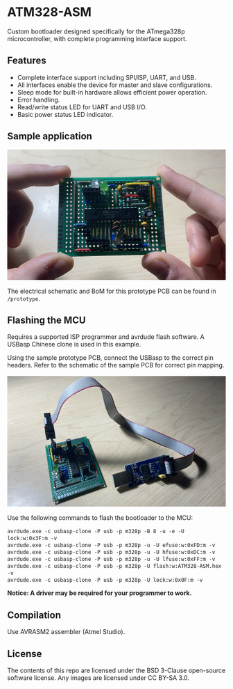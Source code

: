 # ATM328-ASM
Custom bootloader designed specifically for the ATmega328p microcontroller, with complete programming interface support.

## Features
* Complete interface support including SPI/ISP, UART, and USB.
* All interfaces enable the device for master and slave configurations.
* Sleep mode for built-in hardware allows efficient power operation.
* Error handling.
* Read/write status LED for UART and USB I/O.
* Basic power status LED indicator.

## Sample application
<img src="https://github.com/DaGooseYT/ATM328-ASM/blob/main/pic/3.png" width="534" height="300"></img>

The electrical schematic and BoM for this prototype PCB can be found in `/prototype`.

## Flashing the MCU
Requires a supported ISP programmer and avrdude flash software. A USBasp Chinese clone is used in this example.<br />

Using the sample prototype PCB, connect the USBasp to the correct pin headers. Refer to the schematic of the sample PCB for correct pin mapping.<br /><br />
<img src="https://github.com/DaGooseYT/ATM328-ASM/blob/main/pic/1.png" width="534" height="300"></img>

Use the following commands to flash the bootloader to the MCU:<br />

```
avrdude.exe -c usbasp-clone -P usb -p m328p -B 8 -u -e -U lock:w:0x3F:m -v
avrdude.exe -c usbasp-clone -P usb -p m328p -u -U efuse:w:0xFD:m -v
avrdude.exe -c usbasp-clone -P usb -p m328p -u -U hfuse:w:0xDC:m -v
avrdude.exe -c usbasp-clone -P usb -p m328p -u -U lfuse:w:0xFF:m -v 
avrdude.exe -c usbasp-clone -P usb -p m328p -U flash:w:ATM328-ASM.hex -v
avrdude.exe -c usbasp-clone -P usb -p m328p -U lock:w:0x0F:m -v
```

**Notice: A driver may be required for your programmer to work.**


## Compilation
Use AVRASM2 assembler (Atmel Studio).

## License
The contents of this repo are licensed under the BSD 3-Clause open-source software license. Any images are licensed under CC BY-SA 3.0.
